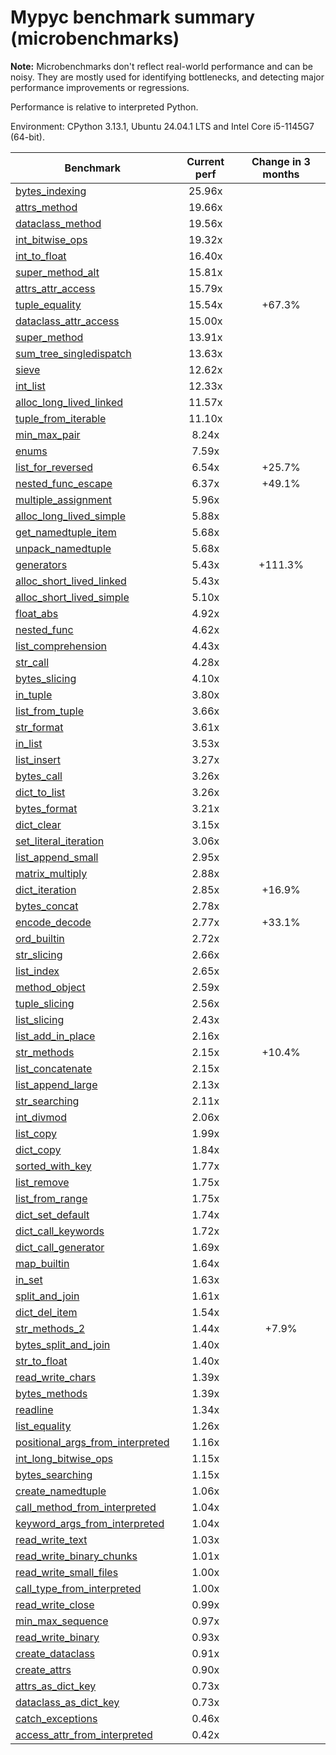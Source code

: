 # Mypyc benchmark summary (microbenchmarks)

**Note:** Microbenchmarks don't reflect real-world performance and can be noisy.
           They are mostly used for identifying bottlenecks, and detecting major performance
           improvements or regressions.

Performance is relative to interpreted Python.

Environment: CPython 3.13.1, Ubuntu 24.04.1 LTS and Intel Core i5-1145G7 (64-bit).

| Benchmark | Current perf | Change in 3 months |
| --- | :---: | :---: |
| [bytes_indexing](benchmarks/bytes_indexing.md) | 25.96x |  |
| [attrs_method](benchmarks/attrs_method.md) | 19.66x |  |
| [dataclass_method](benchmarks/dataclass_method.md) | 19.56x |  |
| [int_bitwise_ops](benchmarks/int_bitwise_ops.md) | 19.32x |  |
| [int_to_float](benchmarks/int_to_float.md) | 16.40x |  |
| [super_method_alt](benchmarks/super_method_alt.md) | 15.81x |  |
| [attrs_attr_access](benchmarks/attrs_attr_access.md) | 15.79x |  |
| [tuple_equality](benchmarks/tuple_equality.md) | 15.54x | +67.3% |
| [dataclass_attr_access](benchmarks/dataclass_attr_access.md) | 15.00x |  |
| [super_method](benchmarks/super_method.md) | 13.91x |  |
| [sum_tree_singledispatch](benchmarks/sum_tree_singledispatch.md) | 13.63x |  |
| [sieve](benchmarks/sieve.md) | 12.62x |  |
| [int_list](benchmarks/int_list.md) | 12.33x |  |
| [alloc_long_lived_linked](benchmarks/alloc_long_lived_linked.md) | 11.57x |  |
| [tuple_from_iterable](benchmarks/tuple_from_iterable.md) | 11.10x |  |
| [min_max_pair](benchmarks/min_max_pair.md) | 8.24x |  |
| [enums](benchmarks/enums.md) | 7.59x |  |
| [list_for_reversed](benchmarks/list_for_reversed.md) | 6.54x | +25.7% |
| [nested_func_escape](benchmarks/nested_func_escape.md) | 6.37x | +49.1% |
| [multiple_assignment](benchmarks/multiple_assignment.md) | 5.96x |  |
| [alloc_long_lived_simple](benchmarks/alloc_long_lived_simple.md) | 5.88x |  |
| [get_namedtuple_item](benchmarks/get_namedtuple_item.md) | 5.68x |  |
| [unpack_namedtuple](benchmarks/unpack_namedtuple.md) | 5.68x |  |
| [generators](benchmarks/generators.md) | 5.43x | +111.3% |
| [alloc_short_lived_linked](benchmarks/alloc_short_lived_linked.md) | 5.43x |  |
| [alloc_short_lived_simple](benchmarks/alloc_short_lived_simple.md) | 5.10x |  |
| [float_abs](benchmarks/float_abs.md) | 4.92x |  |
| [nested_func](benchmarks/nested_func.md) | 4.62x |  |
| [list_comprehension](benchmarks/list_comprehension.md) | 4.43x |  |
| [str_call](benchmarks/str_call.md) | 4.28x |  |
| [bytes_slicing](benchmarks/bytes_slicing.md) | 4.10x |  |
| [in_tuple](benchmarks/in_tuple.md) | 3.80x |  |
| [list_from_tuple](benchmarks/list_from_tuple.md) | 3.66x |  |
| [str_format](benchmarks/str_format.md) | 3.61x |  |
| [in_list](benchmarks/in_list.md) | 3.53x |  |
| [list_insert](benchmarks/list_insert.md) | 3.27x |  |
| [bytes_call](benchmarks/bytes_call.md) | 3.26x |  |
| [dict_to_list](benchmarks/dict_to_list.md) | 3.26x |  |
| [bytes_format](benchmarks/bytes_format.md) | 3.21x |  |
| [dict_clear](benchmarks/dict_clear.md) | 3.15x |  |
| [set_literal_iteration](benchmarks/set_literal_iteration.md) | 3.06x |  |
| [list_append_small](benchmarks/list_append_small.md) | 2.95x |  |
| [matrix_multiply](benchmarks/matrix_multiply.md) | 2.88x |  |
| [dict_iteration](benchmarks/dict_iteration.md) | 2.85x | +16.9% |
| [bytes_concat](benchmarks/bytes_concat.md) | 2.78x |  |
| [encode_decode](benchmarks/encode_decode.md) | 2.77x | +33.1% |
| [ord_builtin](benchmarks/ord_builtin.md) | 2.72x |  |
| [str_slicing](benchmarks/str_slicing.md) | 2.66x |  |
| [list_index](benchmarks/list_index.md) | 2.65x |  |
| [method_object](benchmarks/method_object.md) | 2.59x |  |
| [tuple_slicing](benchmarks/tuple_slicing.md) | 2.56x |  |
| [list_slicing](benchmarks/list_slicing.md) | 2.43x |  |
| [list_add_in_place](benchmarks/list_add_in_place.md) | 2.16x |  |
| [str_methods](benchmarks/str_methods.md) | 2.15x | +10.4% |
| [list_concatenate](benchmarks/list_concatenate.md) | 2.15x |  |
| [list_append_large](benchmarks/list_append_large.md) | 2.13x |  |
| [str_searching](benchmarks/str_searching.md) | 2.11x |  |
| [int_divmod](benchmarks/int_divmod.md) | 2.06x |  |
| [list_copy](benchmarks/list_copy.md) | 1.99x |  |
| [dict_copy](benchmarks/dict_copy.md) | 1.84x |  |
| [sorted_with_key](benchmarks/sorted_with_key.md) | 1.77x |  |
| [list_remove](benchmarks/list_remove.md) | 1.75x |  |
| [list_from_range](benchmarks/list_from_range.md) | 1.75x |  |
| [dict_set_default](benchmarks/dict_set_default.md) | 1.74x |  |
| [dict_call_keywords](benchmarks/dict_call_keywords.md) | 1.72x |  |
| [dict_call_generator](benchmarks/dict_call_generator.md) | 1.69x |  |
| [map_builtin](benchmarks/map_builtin.md) | 1.64x |  |
| [in_set](benchmarks/in_set.md) | 1.63x |  |
| [split_and_join](benchmarks/split_and_join.md) | 1.61x |  |
| [dict_del_item](benchmarks/dict_del_item.md) | 1.54x |  |
| [str_methods_2](benchmarks/str_methods_2.md) | 1.44x | +7.9% |
| [bytes_split_and_join](benchmarks/bytes_split_and_join.md) | 1.40x |  |
| [str_to_float](benchmarks/str_to_float.md) | 1.40x |  |
| [read_write_chars](benchmarks/read_write_chars.md) | 1.39x |  |
| [bytes_methods](benchmarks/bytes_methods.md) | 1.39x |  |
| [readline](benchmarks/readline.md) | 1.34x |  |
| [list_equality](benchmarks/list_equality.md) | 1.26x |  |
| [positional_args_from_interpreted](benchmarks/positional_args_from_interpreted.md) | 1.16x |  |
| [int_long_bitwise_ops](benchmarks/int_long_bitwise_ops.md) | 1.15x |  |
| [bytes_searching](benchmarks/bytes_searching.md) | 1.15x |  |
| [create_namedtuple](benchmarks/create_namedtuple.md) | 1.06x |  |
| [call_method_from_interpreted](benchmarks/call_method_from_interpreted.md) | 1.04x |  |
| [keyword_args_from_interpreted](benchmarks/keyword_args_from_interpreted.md) | 1.04x |  |
| [read_write_text](benchmarks/read_write_text.md) | 1.03x |  |
| [read_write_binary_chunks](benchmarks/read_write_binary_chunks.md) | 1.01x |  |
| [read_write_small_files](benchmarks/read_write_small_files.md) | 1.00x |  |
| [call_type_from_interpreted](benchmarks/call_type_from_interpreted.md) | 1.00x |  |
| [read_write_close](benchmarks/read_write_close.md) | 0.99x |  |
| [min_max_sequence](benchmarks/min_max_sequence.md) | 0.97x |  |
| [read_write_binary](benchmarks/read_write_binary.md) | 0.93x |  |
| [create_dataclass](benchmarks/create_dataclass.md) | 0.91x |  |
| [create_attrs](benchmarks/create_attrs.md) | 0.90x |  |
| [attrs_as_dict_key](benchmarks/attrs_as_dict_key.md) | 0.73x |  |
| [dataclass_as_dict_key](benchmarks/dataclass_as_dict_key.md) | 0.73x |  |
| [catch_exceptions](benchmarks/catch_exceptions.md) | 0.46x |  |
| [access_attr_from_interpreted](benchmarks/access_attr_from_interpreted.md) | 0.42x |  |
